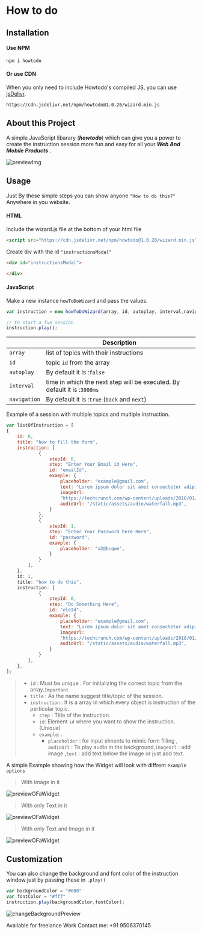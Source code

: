 # How to do

## Installation

#### Use NPM
```
npm i howtodo
```

#### Or use CDN

When you only need to include Howtodo's compiled JS, you can use [jsDelivr](https://www.jsdelivr.com/). 

```
https://cdn.jsdelivr.net/npm/howtodo@1.0.26/wizard.min.js
```

## About this Project
A simple JavaScript libarary (**_howtodo_**) which can give you a power to create the instruction session more fun and easy for all your **_Web And Mobile Products_** .

![previewImg](https://bucket--001.s3.ap-south-1.amazonaws.com/preview.gif)


## Usage
Just By these simple steps you can show anyone ```"How to do this?"``` Anywhere in you website.

#### HTML

Include the wizard.js file at the bottom of your html file
```HTML
<script src="https://cdn.jsdelivr.net/npm/howtodo@1.0.28/wizard.min.js"></script>
```

Create div with the id ```"instructionsModal"```
```html
<div id="instructionsModal">

</div>
```

#### JavaScript

Make a new instance ```howToDoWizard``` and pass the values.

```JavaScript
var instruction = new howToDoWizard(array, id, autoplay, interval,navigation); //id = topic id from the array

// to start a fun session
instruction.play(); 
```


||Description|     
|----|-----|      
|```array```|list of topics with their instructions   |
|```id```|topic ```id``` from the array|
|```autoplay```|By default it is :```false```|
|```interval```| time in which the next step will be executed. By default it is :```3000ms```|
|```navigation```|By default it is :```true``` (```back``` and ```next```) |

Example of a session with multiple topics and multiple instruction.

```JavaScript
var listOfInstruction = [
{
    id: 0,
    title: "how to fill the form",
    instruction: [
            {
                stepId: 0,
                step: "Enter Your Email id Here",
                id: "emailId",
                example: {
                    placeholder: "example@gmail.com",
                    text: "Lorem ipsum dolor sit amet consectetur adipisicing elit. Iste rem vitae minima, dignissimos",
                    imageUrl:
                    "https://techcrunch.com/wp-content/uploads/2018/01/giphy1.gif?w=730&crop=1",
                    audioUrl: "/static/assets/audio/waterfall.mp3",
                }
            },
            {
                stepId: 1,
                step: "Enter Your Password here Here",
                id: "password",
                example: {
                    placeholder: "a2@bcqwe",
                }
            }
        ],
    },
    id: 1,
    title: "how to do this",
    instruction: [
            {
                stepId: 0,
                step: "Do Something Here",
                id: "eleId",
                example: {
                    placeholder: "example@gmail.com",
                    text: "Lorem ipsum dolor sit amet consectetur adipisicing elit. Iste rem vitae minima, dignissimos",
                    imageUrl:
                    "https://techcrunch.com/wp-content/uploads/2018/01/giphy1.gif?w=730&crop=1",
                    audioUrl: "/static/assets/audio/waterfall.mp3",
                }
            }
        ],
    },
];
```
> * ```id``` : Must be  unique . For initializing the correct topic from the array.```Important```
> * ```title``` : As the name suggest title/topic of the session. 
> * ```instruction``` : It is a array in which every object is instruction of the perticular topic. 
>     * ```step``` : Title of the instruction. 
>     * ```id```: Element ```id``` where you want to show the instruction. (Unique)
>     * ```example```: .
>          * ```placeholder``` : for input elments to mimic form filling , ```audioUrl``` : To play audio in the background,```imageUrl``` : add image ,```text``` : add text below the image or just add text.

 A simple Example showing how the Widget will look with diffrent ```example options```

>With Image in it

![previewOFaWidget](https://bucket--001.s3.ap-south-1.amazonaws.com/preview.png)

>With only Text in it

![previewOFaWidget](https://bucket--001.s3.ap-south-1.amazonaws.com/Screen+Shot+2020-12-28+at+6.19.55+PM.png)

>With only Text and Image in it

![previewOFaWidget](https://bucket--001.s3.ap-south-1.amazonaws.com/Screen+Shot+2020-12-28+at+6.19.47+PM.png)

## Customization
You can also change the background and font color of the instruction window just by passing these in ```.play()```


```JavaScript
var backgroundColor = "#000"
var fontColor = "#fff"
instruction.play(backgroundColor,fontColor);

```

![changeBackgroundPreview](https://bucket--001.s3.ap-south-1.amazonaws.com/colorChange.png)


Available for freelance Work 
Contact me: +91 9506370145